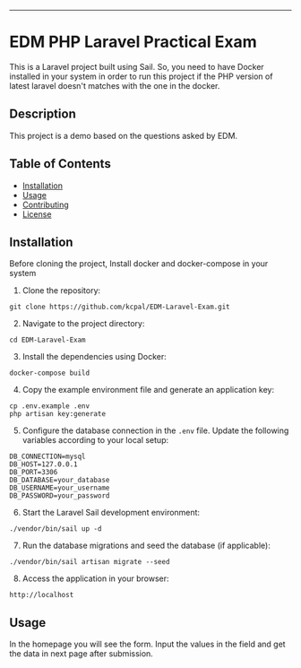 
---

# EDM PHP Laravel Practical Exam

This is a Laravel project built using Sail. So, you need to have Docker installed in your system in order to run this project if the PHP version of latest laravel doesn't matches with the one in the docker. 

## Description

This project is a demo based on the questions asked by EDM.

## Table of Contents

- [Installation](#installation)
- [Usage](#usage)
- [Contributing](#contributing)
- [License](#license)

## Installation

Before cloning the project, Install docker and docker-compose in your system

1. Clone the repository:

```shell
git clone https://github.com/kcpal/EDM-Laravel-Exam.git
```

2. Navigate to the project directory:

```shell
cd EDM-Laravel-Exam 
```

3. Install the dependencies using Docker:

```shell
docker-compose build
```

4. Copy the example environment file and generate an application key:

```shell
cp .env.example .env
php artisan key:generate
```

5. Configure the database connection in the `.env` file. Update the following variables according to your local setup:

```shell
DB_CONNECTION=mysql
DB_HOST=127.0.0.1
DB_PORT=3306
DB_DATABASE=your_database
DB_USERNAME=your_username
DB_PASSWORD=your_password
```

6. Start the Laravel Sail development environment:

```shell
./vendor/bin/sail up -d
```

7. Run the database migrations and seed the database (if applicable):

```shell
./vendor/bin/sail artisan migrate --seed
```

8. Access the application in your browser:

```
http://localhost
```

## Usage

In the homepage you will see the form. Input the values in the field and get the data in next page after submission.

